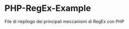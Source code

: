 # PHP-RegEx-Example
File di riepilogo dei principali meccanismi di RegEx con PHP


<!-- METODI PREG DI PHP -->

<!-- Funzione	Cosa fa
preg_match()	Esegui una corrispondenza con espressioni regolari.
preg_match_all()	Eseguire una corrispondenza di espressioni regolari globali.
preg_replace()	Eseguire una ricerca e sostituzione di espressioni regolari.
preg_grep()	Restituisce gli elementi della matrice di input che corrispondono al modello.
preg_split()	Divide una stringa in sottostringhe utilizzando un'espressione regolare.
preg_quote()	Cita i caratteri delle espressioni regolari trovati all'interno di una stringa. -->

